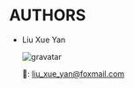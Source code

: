 # AUTHORS

- Liu Xue Yan

  ![gravatar](https://www.gravatar.com/avatar/049d2fae1fd2df6439e87d1383d0276b)

  📧: <liu_xue_yan@foxmail.com>
